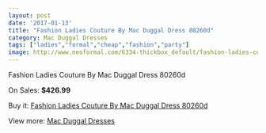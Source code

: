 ```yaml
---
layout: post
date: '2017-01-13'
title: "Fashion Ladies Couture By Mac Duggal Dress 80260d"
category: Mac Duggal Dresses
tags: ["ladies","formal","cheap","fashion","party"]
image: http://www.neoformal.com/6334-thickbox_default/fashion-ladies-couture-by-mac-duggal-dress-80260d.jpg
---
```

Fashion Ladies Couture By Mac Duggal Dress 80260d

On Sales: **$426.99**
<a href="https://www.neoformal.com/en/mac-duggal-dresses/2309-fashion-ladies-couture-by-mac-duggal-dress-80260d.html"><amp-img layout="responsive" width="600" height="600" src="//www.neoformal.com/6334-thickbox_default/fashion-ladies-couture-by-mac-duggal-dress-80260d.jpg" alt="Fashion Ladies Couture By Mac Duggal Dress 80260d 0" /></a>
<a href="https://www.neoformal.com/en/mac-duggal-dresses/2309-fashion-ladies-couture-by-mac-duggal-dress-80260d.html"><amp-img layout="responsive" width="600" height="600" src="//www.neoformal.com/6335-thickbox_default/fashion-ladies-couture-by-mac-duggal-dress-80260d.jpg" alt="Fashion Ladies Couture By Mac Duggal Dress 80260d 1" /></a>

Buy it: [Fashion Ladies Couture By Mac Duggal Dress 80260d](https://www.neoformal.com/en/mac-duggal-dresses/2309-fashion-ladies-couture-by-mac-duggal-dress-80260d.html "Fashion Ladies Couture By Mac Duggal Dress 80260d")

View more: [Mac Duggal Dresses](https://www.neoformal.com/en/18-mac-duggal-dresses "Mac Duggal Dresses")